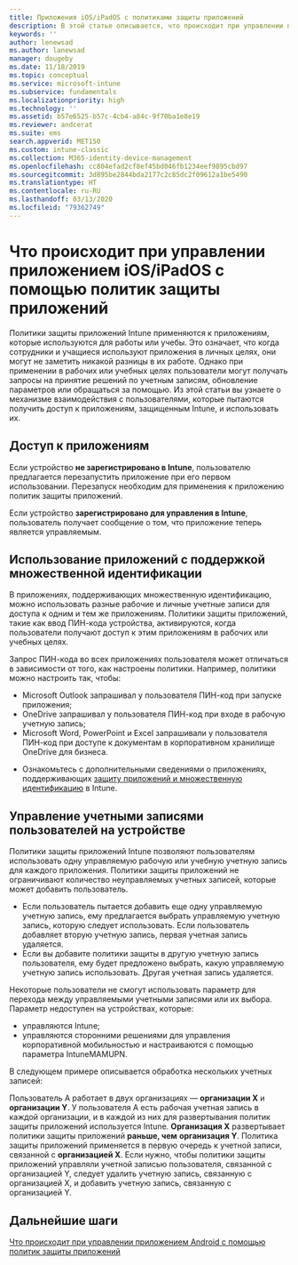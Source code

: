 ```yaml
---
title: Приложения iOS/iPadOS с политиками защиты приложений
description: В этой статье описывается, что происходит при управлении приложением iOS/iPadOS с помощью политик защиты приложений.
keywords: ''
author: lenewsad
ms.author: lanewsad
manager: dougeby
ms.date: 11/18/2019
ms.topic: conceptual
ms.service: microsoft-intune
ms.subservice: fundamentals
ms.localizationpriority: high
ms.technology: ''
ms.assetid: b57e6525-b57c-4cb4-a84c-9f70ba1e8e19
ms.reviewer: andcerat
ms.suite: ems
search.appverid: MET150
ms.custom: intune-classic
ms.collection: M365-identity-device-management
ms.openlocfilehash: cc804efad2cf8ef45bd046fb1234eef9895cbd97
ms.sourcegitcommit: 3d895be2844bda2177c2c85dc2f09612a1be5490
ms.translationtype: HT
ms.contentlocale: ru-RU
ms.lasthandoff: 03/13/2020
ms.locfileid: "79362749"
---
```

# <a name="what-to-expect-when-your-iosipados-app-is-managed-by-app-protection-policies"></a>Что происходит при управлении приложением iOS/iPadOS с помощью политик защиты приложений

Политики защиты приложений Intune применяются к приложениям, которые используются для работы или учебы. Это означает, что когда сотрудники и учащиеся используют приложения в личных целях, они могут не заметить никакой разницы в их работе. Однако при применении в рабочих или учебных целях пользователи могут получать запросы на принятие решений по учетным записям, обновление параметров или обращаться за помощью. Из этой статьи вы узнаете о механизме взаимодействия с пользователями, которые пытаются получить доступ к приложениям, защищенным Intune, и использовать их.  

## <a name="access-apps"></a>Доступ к приложениям

Если устройство **не зарегистрировано в Intune**, пользователю предлагается перезапустить приложение при его первом использовании. Перезапуск необходим для применения к приложению политик защиты приложений.

<!--- The following screenshot from the Skype app illustrates this restart request: --->

<!---  ![Screenshot of the iOS/iPadOS device showing PIN prompt](./media/end-user-mam-apps-ios/iOS_AppPINPrompt.png) --->

Если устройство **зарегистрировано для управления в Intune**, пользователь получает сообщение о том, что приложение теперь является управляемым.

## <a name="use-apps-with-multi-identity-support"></a>Использование приложений с поддержкой множественной идентификации

В приложениях, поддерживающих множественную идентификацию, можно использовать разные рабочие и личные учетные записи для доступа к одним и тем же приложениям. Политики защиты приложений, такие как ввод ПИН-кода устройства, активируются, когда пользователи получают доступ к этим приложениям в рабочих или учебных целях.   

Запрос ПИН-кода во всех приложениях пользователя может отличаться в зависимости от того, как настроены политики.  Например, политики можно настроить так, чтобы:       
* Microsoft Outlook запрашивал у пользователя ПИН-код при запуске приложения; 
* OneDrive запрашивал у пользователя ПИН-код при входе в рабочую учетную запись;  
* Microsoft Word, PowerPoint и Excel запрашивали у пользователя ПИН-код при доступе к документам в корпоративном хранилище OneDrive для бизнеса.  

- Ознакомьтесь с дополнительными сведениями о приложениях, поддерживающих [защиту приложений и множественную идентификацию](https://www.microsoft.com/cloud-platform/microsoft-intune-apps) в Intune.  

## <a name="manage-user-accounts-on-the-device"></a>Управление учетными записями пользователей на устройстве  

Политики защиты приложений Intune позволяют пользователям использовать одну управляемую рабочую или учебную учетную запись для каждого приложения. Политики защиты приложений не ограничивают количество неуправляемых учетных записей, которые может добавить пользователь.   

- Если пользователь пытается добавить еще одну управляемую учетную запись, ему предлагается выбрать управляемую учетную запись, которую следует использовать. Если пользователь добавляет вторую учетную запись, первая учетная запись удаляется.
- Если вы добавите политики защиты в другую учетную запись пользователя, ему будет предложено выбрать, какую управляемую учетную запись использовать. Другая учетная запись удаляется. 

Некоторые пользователи не смогут использовать параметр для перехода между управляемыми учетными записями или их выбора. Параметр недоступен на устройствах, которые:
* управляются Intune;  
* управляются сторонними решениями для управления корпоративной мобильностью и настраиваются с помощью параметра IntuneMAMUPN. 

В следующем примере описывается обработка нескольких учетных записей:  

Пользователь A работает в двух организациях — **организации X** и **организации Y**. У пользователя A есть рабочая учетная запись в каждой организации, и в каждой из них для развертывания политик защиты приложений используется Intune. **Организация X** развертывает политики защиты приложений **раньше, чем** **организация Y**. Политика защиты приложений применяется в первую очередь к учетной записи, связанной с **организацией X**. Если нужно, чтобы политики защиты приложений управляли учетной записью пользователя, связанной с организацией Y, следует удалить учетную запись, связанную с организацией X, и добавить учетную запись, связанную с организацией Y.  

## <a name="next-steps"></a>Дальнейшие шаги

[Что происходит при управлении приложением Android с помощью политик защиты приложений](end-user-mam-apps-android.md)
